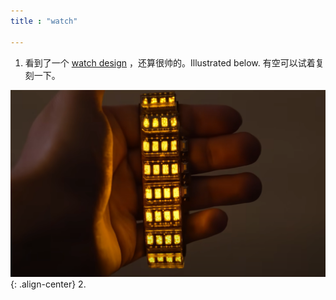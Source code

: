```yaml
---
title : "watch"

---
```


1. 看到了一个 [watch design](https://www.youtube.com/watch?v=dBEupkQBFis) ，还算很帅的。Illustrated below. 有空可以试着复刻一下。

![image-center](/assets/images/watch.png){: .align-center}
2. 
